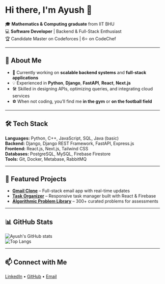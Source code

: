 # Hi there, I'm Ayush 👋

🎓 **Mathematics & Computing graduate** from IIT BHU  
💻 **Software Developer** | Backend & Full-Stack Enthusiast  
🏆 Candidate Master on Codeforces | 6⭐ on CodeChef  

---

## 🚀 About Me
- 🔭 Currently working on **scalable backend systems** and **full-stack applications**
- 💡 Experienced in **Python**, **Django**, **FastAPI**, **React**, **Next.js**
- 🛠️ Skilled in designing APIs, optimizing queries, and integrating cloud services
- ⚽ When not coding, you’ll find me **in the gym** or **on the football field**

---

## 🛠️ Tech Stack
**Languages:** Python, C++, JavaScript, SQL, Java (basic)  
**Backend:** Django, Django REST Framework, FastAPI, Express.js  
**Frontend:** React.js, Next.js, Tailwind CSS  
**Databases:** PostgreSQL, MySQL, Firebase Firestore  
**Tools:** Git, Docker, Metabase, RabbitMQ  

---

## 📌 Featured Projects
- **[Gmail Clone](https://github.com/ayu031201/gmail-clone)** – Full-stack email app with real-time updates  
- **[Task Organizer](https://github.com/ayu031201/task-organizer)** – Responsive task manager built with React & Firebase  
- **[Algorithmic Problem Library](https://github.com/ayu031201/problem-library)** – 300+ curated problems for assessments  

---

## 📊 GitHub Stats
![Ayush's GitHub stats](https://github-readme-stats.vercel.app/api?username=ayu031201&show_icons=true&theme=radical)  
![Top Langs](https://github-readme-stats.vercel.app/api/top-langs/?username=ayu031201&layout=compact&theme=radical)

---

## 📫 Connect with Me
[LinkedIn](https://www.linkedin.com/in/ayush-kumar-624335240/) • [GitHub](https://github.com/yourusername) • [Email](mailto:ayu.kr2001@gmail.com)
